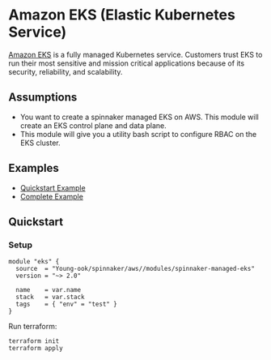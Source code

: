 # Amazon EKS (Elastic Kubernetes Service)
[Amazon EKS](https://aws.amazon.com/eks/) is a fully managed Kubernetes service. Customers trust EKS to run their most sensitive and mission critical applications because of its security, reliability, and scalability.

## Assumptions
* You want to create a spinnaker managed EKS on AWS. This module will create an EKS control plane and data plane.
* This module will give you a utility bash script to configure RBAC on the EKS cluster.

## Examples
- [Quickstart Example](README.md#Quickstart)
- [Complete Example](https://github.com/Young-ook/terraform-aws-spinnaker/tree/master/examples/spinnaker-managed-eks/README.md)

## Quickstart
### Setup
```hcl
module "eks" {
  source  = "Young-ook/spinnaker/aws//modules/spinnaker-managed-eks"
  version = "~> 2.0"

  name    = var.name
  stack   = var.stack
  tags    = { "env" = "test" }
}
```
Run terraform:
```
terraform init
terraform apply
```

